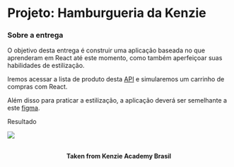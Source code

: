 <h1>Projeto: Hamburgueria da Kenzie</n1>

<h3>Sobre a entrega</h3>
O objetivo desta entrega é construir uma aplicação baseada no que aprenderam em React até este momento, como também aperfeiçoar suas habilidades de estilização.

Iremos acessar a lista de produto desta <a href="https://hamburgueria-kenzie-json-serve.herokuapp.com/products">API</a> e simularemos um carrinho de compras com React.

Além disso para praticar a estilização, a aplicação deverá ser semelhante a este <a href="https://www.figma.com/file/Nx4WZEFXnHzeFsxRaw8y18/1B07---Entrega---Hamburgueria-da-Kenzie?node-id=0%3A1">figma</a>.

Resultado

<img src="https://media.graphassets.com/3VAFZp4ATGiOCluOZdlr"/>
<br>
<br>

<p align="center"><b>Taken from Kenzie Academy Brasil</b></p>

